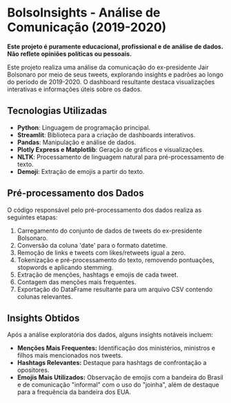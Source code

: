 # BolsoInsights - Análise de Comunicação (2019-2020)

**Este projeto é puramente educacional, profissional e de análise de dados. Não reflete opiniões políticas ou pessoais.**

Este projeto realiza uma análise da comunicação do ex-presidente Jair Bolsonaro por meio de seus tweets, explorando insights e padrões ao longo do período de 2019-2020. O dashboard resultante destaca visualizações interativas e informações úteis sobre os dados.

## Tecnologias Utilizadas
- **Python**: Linguagem de programação principal.
- **Streamlit**: Biblioteca para a criação de dashboards interativos.
- **Pandas**: Manipulação e análise de dados.
- **Plotly Express e Matplotlib**: Geração de gráficos e visualizações.
- **NLTK**: Processamento de linguagem natural para pré-processamento de texto.
- **Demoji**: Extração de emojis a partir do texto.

## Pré-processamento dos Dados
O código responsável pelo pré-processamento dos dados realiza as seguintes etapas:

1. Carregamento do conjunto de dados de tweets do ex-presidente Bolsonaro.
2. Conversão da coluna 'date' para o formato datetime.
3. Remoção de links e tweets com likes/retweets igual a zero.
4. Tokenização e pré-processamento do texto, removendo pontuações, stopwords e aplicando stemming.
5. Extração de menções, hashtags e emojis de cada tweet.
6. Contagem das menções mais frequentes.
7. Exportação do DataFrame resultante para um arquivo CSV contendo colunas relevantes.

## Insights Obtidos
Após a análise exploratória dos dados, alguns insights notáveis incluem:

- **Menções Mais Frequentes:** Identificação dos ministérios, ministros e filhos mais mencionados nos tweets.
- **Hashtags Relevantes:** Destaque para hashtags de confrontação a opositores.
- **Emojis Mais Utilizados:** Observação de emojis com a bandeira do Brasil e de comunicação "informal" com o uso do "joinha", além de destaque para a frequência da bandeira dos EUA.

